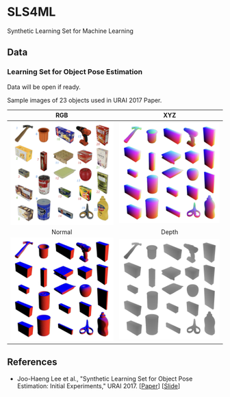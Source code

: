 # SLS4ML
Synthetic Learning Set for Machine Learning

## Data
### Learning Set for Object Pose Estimation
Data will be open if ready.

Sample images of 23 objects used in URAI 2017 Paper.

RGB |XYZ 
:----:|:----:
![alt text][URAI17 RGB] | ![alt text][URAI17 XYZ]
Normal |Depth 
![alt text][URAI17 Normal] | ![alt text][URAI17 Depth] 

## References
- Joo-Haeng Lee et al., "Synthetic Learning Set for Object Pose Estimation: Initial Experiments," URAI 2017. [[Paper](https://github.com/joohaeng/SLS4ML/blob/master/URAI2017%20ModMan.SLS%20Revision.pdf)] [[Slide](https://github.com/joohaeng/SLS4ML/blob/master/ModMan.SLS%20URAI%202017%20comp.pdf)]

[URAI17 RGB]: fig/URAI2017/23-RGB-2.png "RGB images"
[URAI17 XYZ]: fig/URAI2017/23-XYZ.png "XYZ images"
[URAI17 Normal]: fig/URAI2017/23-Normal.png "Normal images"
[URAI17 Depth]: fig/URAI2017/23-Depth.png "Depth images"
